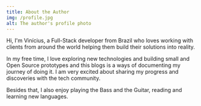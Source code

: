 ```yaml
---
title: About the Author
img: /profile.jpg
alt: The author's profile photo
---
```


Hi, I'm Vinícius, a Full-Stack developer from Brazil who loves working with clients from around the world helping them build their solutions into reality.


In my free time, I love exploring new technologies and building small and Open Source prototypes and this blogs is a ways of documenting my journey of doing it. I am very excited about sharing my progress and discoveries with the tech community.

Besides that, I also enjoy playing the Bass and the Guitar, reading and learning new languages.
